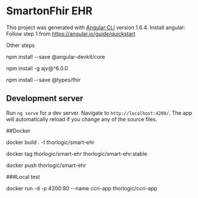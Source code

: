# SmartonFhir EHR

This project was generated with [Angular CLI](https://github.com/angular/angular-cli) version 1.6.4.
Install angular: Follow step 1 from https://angular.io/guide/quickstart

Other steps 

npm install --save @angular-devkit/core

npm install -g ajv@^6.0.0

npm install --save @types/fhir


## Development server

Run `ng serve` for a dev server. Navigate to `http://localhost:4200/`. The app will automatically reload if you change any of the source files.

##Docker 


docker build . -t thorlogic/smart-ehr

docker tag thorlogic/smart-ehr thorlogic/smart-ehr:stable

docker push thorlogic/smart-ehr

###Local test 

docker run -d -p 4200:80 --name ccri-app thorlogic/ccri-app 

